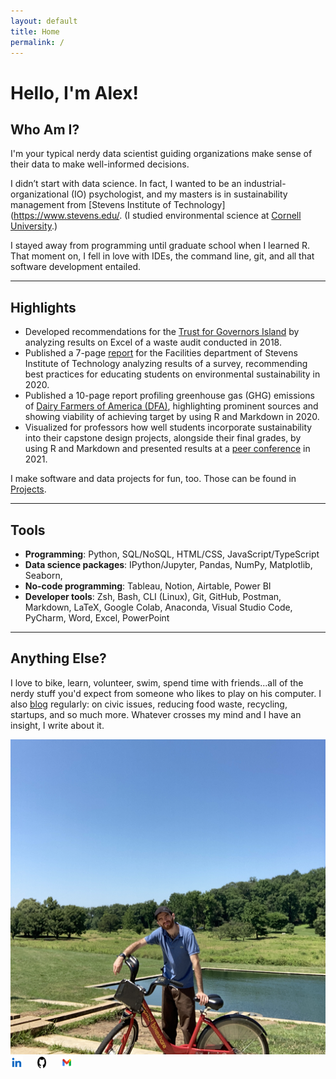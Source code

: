 ```yaml
---
layout: default
title: Home
permalink: /
---
```


# Hello, I'm Alex!

## Who Am I?

I'm your typical nerdy data scientist guiding organizations make sense of their data to make well-informed decisions. 

I didn’t start with data science. In fact, I wanted to be an industrial-organizational (IO) psychologist, and my masters is in sustainability management from [Stevens Institute of Technology](https://www.stevens.edu/. (I studied environmental science at [Cornell University](https://www.cornell.edu/).)

I stayed away from programming until graduate school when I learned R. That moment on, I fell in love with IDEs, the command line, git, and all that software development entailed. 

---

## Highlights

- Developed recommendations for the [Trust for Governors Island](https://www.govisland.com/about/the-trust-for-governors-island) by analyzing results on Excel of a waste audit conducted in 2018.
- Published a 7-page [report](https://reports.aashe.org/institutions/stevens-institute-of-technology-nj/report/2020-03-02/AC/curriculum/AC-6/) for the Facilities department of Stevens Institute of Technology analyzing results of a survey, recommending best practices for educating students on environmental sustainability in 2020.
- Published a 10-page report profiling greenhouse gas (GHG) emissions of [Dairy Farmers of America (DFA)](https://www.dfamilk.com/), highlighting prominent sources and showing viability of achieving target by using R and Markdown in 2020.
- Visualized for professors how well students incorporate sustainability into their capstone design projects, alongside their final grades, by using R and Markdown and presented results at a [peer conference](https://strategy.asee.org/assessing-the-sustainability-components-of-engineering-capstone-projects) in 2021.

I make software and data projects for fun, too. Those can be found in [Projects](projects.md).

---

## Tools

- **Programming**: Python, SQL/NoSQL, HTML/CSS, JavaScript/TypeScript
- **Data science packages**: IPython/Jupyter, Pandas, NumPy, Matplotlib, Seaborn, 
- **No-code programming**: Tableau, Notion, Airtable, Power BI
- **Developer tools**: Zsh, Bash, CLI (Linux), Git, GitHub, Postman, Markdown, LaTeX, Google Colab, Anaconda, Visual Studio Code, PyCharm, Word, Excel, PowerPoint

---

## Anything Else?

I love to bike, learn, volunteer, swim, spend time with friends...all of the nerdy stuff you'd expect from someone who likes to play on his computer. I also [blog](https://furry-date-ae4.notion.site/Rethinking-Circular-Economy-34b44ede819c49158d207ac18607e85d) regularly: on civic issues, reducing food waste, recycling, startups, and so much more. Whatever crosses my mind and I have an insight, I write about it.

<img src="intro-img.png" alt="Image not supported">

<footer>
    <div class="social-links">
        <a href="https://www.linkedin.com/in/alexdubro/" aria-label="LinkedIn profile">
            <img src="linkedin-icon.png" alt="LinkedIn Icon" />
            <!-- LinkedIn -->
        </a>
        <a href="https://github.com/add0794" aria-label="GitHub profile">
            <img src="github-icon.png" alt="GitHub Icon" />
            <!-- GitHub -->
        </a>
        <a href="mailto:add0794@gmail.com" aria-label="Email">
            <img src="email-icon.png" alt="Email Icon" />
            <!-- Email -->
        </a>
    </div>

<style>
/* General styling for the list */
.social-links {
    display: flex; /* Arrange items horizontally */
    gap: 15px; /* Add spacing between items */
    list-style: none; /* Remove bullets */
    padding: 0; /* Remove padding */
    margin: 0; /* Remove margin */
}

.social-links li {
    display: flex; /* Align icon and text */
    align-items: center; /* Vertically center items */
}

.social-links a {
    text-decoration: none; /* Remove underline from links */
    color: #333; /* Default text color */
    font-family: Arial, sans-serif;
    font-size: 14px;
}

.social-links a:hover {
    color: #0073b1; /* Change color on hover */
}

.social-links img {
    width: 20px; /* Set icon width */
    height: 20px; /* Set icon height */
    margin-right: 5px; /* Add spacing between icon and text */
}
</style>

</footer>